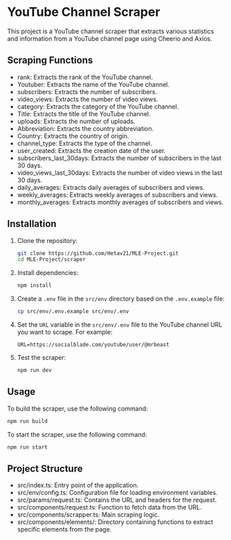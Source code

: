 # YouTube Channel Scraper

This project is a YouTube channel scraper that extracts various statistics and information from a YouTube channel page using Cheerio and Axios.

## Scraping Functions

- rank: Extracts the rank of the YouTube channel.
- Youtuber: Extracts the name of the YouTube channel.
- subscribers: Extracts the number of subscribers.
- video_views: Extracts the number of video views.
- category: Extracts the category of the YouTube channel.
- Title: Extracts the title of the YouTube channel.
- uploads: Extracts the number of uploads.
- Abbreviation: Extracts the country abbreviation.
- Country: Extracts the country of origin.
- channel_type: Extracts the type of the channel.
- user_created: Extracts the creation date of the user.
- subscribers_last_30days: Extracts the number of subscribers in the last 30 days.
- video_views_last_30days: Extracts the number of video views in the last 30 days.
- daily_averages: Extracts daily averages of subscribers and views.
- weekly_averages: Extracts weekly averages of subscribers and views.
- monthly_averages: Extracts monthly averages of subscribers and views.

## Installation

1. Clone the repository:

   ```sh
   git clone https://github.com/Hetav21/MLE-Project.git
   cd MLE-Project/scraper
   ```

2. Install dependencies:

   ```sh
   npm install
   ```

3. Create a `.env` file in the `src/env` directory based on the `.env.example` file:

   ```sh
   cp src/env/.env.example src/env/.env
   ```

4. Set the `URL` variable in the `src/env/.env` file to the YouTube channel URL you want to scrape.
   For example:

   ```env
   URL=https://socialblade.com/youtube/user/@mrbeast
   ```

5. Test the scraper:

   ```sh
   npm run dev
   ```

## Usage

To build the scraper, use the following command:

```sh
npm run build
```

To start the scraper, use the following command:

```sh
npm run start
```

## Project Structure

- src/index.ts: Entry point of the application.
- src/env/config.ts: Configuration file for loading environment variables.
- src/params/request.ts: Contains the URL and headers for the request.
- src/components/request.ts: Function to fetch data from the URL.
- src/components/scrapper.ts: Main scraping logic.
- src/components/elements/: Directory containing functions to extract specific elements from the page.
